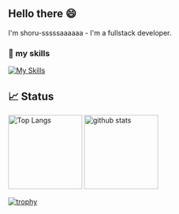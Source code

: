 ## Hello there 😄

I'm shoru-sssssaaaaaa - I'm a fullstack developer.

### 🌱 my skills

[![My Skills](https://skillicons.dev/icons?i=java,kotlin,ktor,mongodb,mysql,postgres,js,ts,react,jest,html,css,aws,azure,docker,git,github,githubactions,gitlab,grafana,graphql,idea,matlab)](https://skillicons.dev)

## 📈 Status

<p align="left"> 
  <img alt="Top Langs" height="150px" src="https://github-readme-stats.vercel.app/api/top-langs/?username=shoru-sssssaaaaaa&layout=compact&show_icons=true" />
  <img alt="github stats" height="150px" src="https://github-readme-stats.vercel.app/api?username=shoru-sssssaaaaaa" />
</p>

[![trophy](https://github-profile-trophy.vercel.app/?username=shoru-sssssaaaaaa&margin-w=5)](https://github.com/shoru-sssssaaaaaa/)

<!--
**shoru-sssssaaaaaa/shoru-sssssaaaaaa** is a ✨ _special_ ✨ repository because its `README.md` (this file) appears on your GitHub profile.

Here are some ideas to get you started:

- 🔭 I’m currently working on ...
- 🌱 I’m currently learning ...
- 👯 I’m looking to collaborate on ...
- 🤔 I’m looking for help with ...
- 💬 Ask me about ...
- 📫 How to reach me: ...
- 😄 Pronouns: ...
- ⚡ Fun fact: ...
-->
